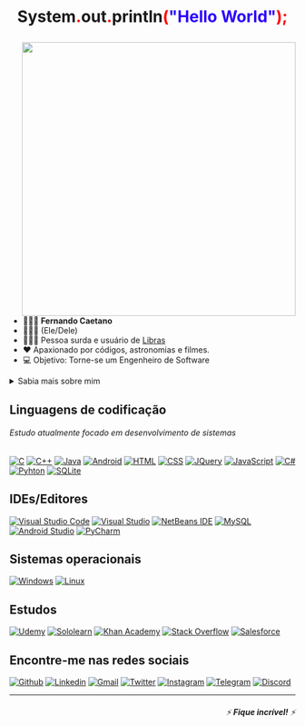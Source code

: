 <h1 align="center"><p>System<span style="color: red;">.</span>out<span style="color: red;">.</span>println<span style="color: red;">(</span><span style="color: #2b00fe;">"Hello World"</span><span style="color: red;">);</span></p></h1>

<img src="https://lh3.googleusercontent.com/pw/AM-JKLXqbDt_wUplpiPvIFANEm5kmuEA34SNlG_50Eqowal9LZZ0wi9ERAEJXyirTzReaB-_1cEUfVFNiJLhX577UQpcG4ec6HgGBpv3S11Og-RlQvvusqKsOTbeNWIyNAtHOd0aOJTeL6yfIbr2gjPfBNLdsg=w560-h300-no?authuser=0" align="right" width="482">

* 👨🏻‍💻 **Fernando Caetano**
* 👨🏻‍🦱 (Ele/Dele)
* 🧏🏻‍♂️ Pessoa surda e usuário de [Libras](https://www.libras.com.br/)
* ♥ Apaxionado por códigos, astronomias e filmes.
* 💻 Objetivo: Torne-se um Engenheiro de Software

<details>
  <summary>Sabia mais sobre mim</summary>
  
Sou bacharelado em **Sistemas de Informação** pela Faculdade Pitágoras de Belo Horizonte, apaixonado pela área de programação e de TI. Me interessei por programação porque sou muito curioso e gosto de entender como as coisas funcionam e são criadas. Como sempre fui apaixonado por computadores, vi na programação uma oportunidade de entrar em uma área em crescimento e que pode me fazer um profissional mais realizado. Tenho conhecimento algumas linguagens de programação como **C++** e **Front-End**.
Estudo atualmente focado em desenvolvimento de sistemas, como **C++**, **C#**, **Java**, **JavaScript**, **Python** e entre outras linguagens.

</details>

## Linguagens de codificação

###### _Estudo atualmente focado em desenvolvimento de sistemas_
[![C](https://img.shields.io/badge/C-869EFF?style=for-the-badge&logo=c&logoColor=white)](https://www.programiz.com/c-programming)
[![C++](https://img.shields.io/badge/C%2B%2B-00599C?style=for-the-badge&logo=c%2B%2B&logoColor=white)](https://www.cplusplus.com/doc/tutorial/)
[![Java](https://img.shields.io/badge/Java-ED8B00?style=for-the-badge&logo=java&logoColor=white)](https://docs.oracle.com/javase/tutorial/java/index.html)
[![Android](https://img.shields.io/badge/Android-3DDC84?style=for-the-badge&logo=android&logoColor=white)](https://developer.android.com/)
[![HTML](https://img.shields.io/badge/HTML-E34F26?style=for-the-badge&logo=html5&logoColor=white)](https://html.spec.whatwg.org/)
[![CSS](https://img.shields.io/badge/CSS-1572B6?&style=for-the-badge&logo=css3&logoColor=white)](https://www.csstutorial.net/)
[![JQuery](https://img.shields.io/badge/jQuery-0769AD?style=for-the-badge&logo=jquery&logoColor=white)](https://jquery.com/)
[![JavaScript](https://img.shields.io/badge/JavaScript-323330?style=for-the-badge&logo=javascript&logoColor=F7DF1E)](https://www.javascript.com/)
[![C#](https://img.shields.io/badge/C%23-65008F?style=for-the-badge&logo=c-sharp&logoColor=white)](https://docs.microsoft.com/dotnet/csharp/)
[![Pyhton](https://img.shields.io/badge/Python-FFD43B?style=for-the-badge&logo=python&logoColor=darkgreen)](https://www.python.org/)
[![SQLite](https://img.shields.io/badge/SQL-07405E?style=for-the-badge&logo=sqlite&logoColor=white)](https://www.w3schools.com/sql/)

## IDEs/Editores

[![Visual Studio Code](https://img.shields.io/badge/Visual_Studio_Code-0078D4?style=for-the-badge&logo=visual%20studio%20code&logoColor=white)](https://code.visualstudio.com/)
[![Visual Studio](https://img.shields.io/badge/Visual_Studio-5C2D91?style=for-the-badge&logo=visual%20studio&logoColor=white)](https://visualstudio.microsoft.com/)
[![NetBeans IDE](https://img.shields.io/badge/NetBeans_IDE-1B6AC6.svg?style=for-the-badge&logo=apache-netbeans-ide&logoColor=white)](https://netbeans.apache.org/download/index.html)
[![MySQL](https://img.shields.io/badge/MySQL-00000F?style=for-the-badge&logo=mysql&logoColor=white)](https://www.mysql.com/)
[![Android Studio](https://img.shields.io/badge/Android_Studio-3DDC84?style=for-the-badge&logo=android-studio&logoColor=white)](https://developer.android.com/studio)
[![PyCharm](https://img.shields.io/badge/pycharm-143?style=for-the-badge&logo=pycharm&logoColor=black&color=black&labelColor=green)](https://www.jetbrains.com/pycharm/download/)

## Sistemas operacionais

[![Windows](https://img.shields.io/badge/Windows-0078D6?style=for-the-badge&logo=windows&logoColor=white&link=https://www.microsoft.com/windows/)](https://www.microsoft.com/windows/)
[![Linux](https://img.shields.io/badge/Linux-FCC624?style=for-the-badge&logo=linux&logoColor=black)](https://www.kernel.org/)

## Estudos

[![Udemy](https://img.shields.io/badge/Udemy-65008F?style=for-the-badge&logo=Udemy&logoColor=white&link=https://www.udemy.com/user/fernando-caetano-15/)](https://www.udemy.com/user/fernando-caetano-15/)
[![Sololearn](https://img.shields.io/badge/-Sololearn-3a464b?style=for-the-badge&logo=Sololearn&logoColor=white&link=https://www.sololearn.com/profile/10676714)](https://www.sololearn.com/profile/10676714)
[![Khan Academy](https://img.shields.io/badge/Khan%20Academy-14BF96?style=for-the-badge&logo=Khan%20Academy&logoColor=white&link=https://pt.khanacademy.org/profile/ferdicayet/)](https://pt.khanacademy.org/profile/ferdicayet/)
[![Stack Overflow](https://img.shields.io/badge/Stack_Overflow-FE7A16?style=for-the-badge&logo=stack-overflow&logoColor=white)](https://pt.stackoverflow.com/)
[![Salesforce](https://img.shields.io/badge/Salesforce-00A1E0?style=for-the-badge&logo=Salesforce&logoColor=white)](https://trailblazer.me/id/fercaetano)

## Encontre-me nas redes sociais

[![Github](https://img.shields.io/badge/GitHub-100000?style=for-the-badge&logo=github&logoColor=white&link=https://github.com/FerdiCayet/)](https://github.com/FerdiCayet/) 
[![Linkedin](https://img.shields.io/badge/LinkedIn-0077B5?style=for-the-badge&logo=linkedin&logoColor=white&link=https://www.linkedin.com/in/fercaetano/)](https://www.linkedin.com/in/fercaetano)
[![Gmail](https://img.shields.io/badge/Gmail-D14836?style=for-the-badge&logo=gmail&logoColor=white&link=mailto:fernkndy@gmail.com)](mailto:fernkndy@gmail.com)
[![Twitter](https://img.shields.io/badge/Twitter-1DA1F2?style=for-the-badge&logo=twitter&logoColor=white&link=https://twitter.com/FerdiCayet)](https://twitter.com/FerdiCayet)
[![Instagram](https://img.shields.io/badge/Instagram-E4405F?style=for-the-badge&logo=instagram&logoColor=white&link=https://www.instagram.com/ferdicayet)](https://www.instagram.com/ferdicayet)
[![Telegram](https://img.shields.io/badge/-Telegram-2CA5E0?style=for-the-badge&logo=telegram&logoColor=white&link=https://t.me/ferdicayet/)](https://t.me/ferdicayet/)
[![Discord](https://img.shields.io/badge/Discord-7289DA?style=for-the-badge&logo=discord&logoColor=white&link=http://tiny.cc/d7lhuz)](http://tiny.cc/d7lhuz)

<hr>

<h6 align="right"> 
  
  ⚡ _**Fique incrível!**_ ⚡
  
</h6>
